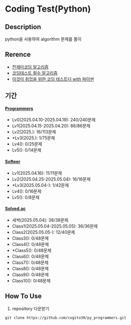 # Coding Test(Python)

## Description
python을 사용하여 algorithm 문제를 풀이

## Rerence
- [잔재미코딩 알고리즘](https://www.fun-coding.org/post/funcodingcodes.html)
- [코딩테스트 필수 알고리즘](https://www.youtube.com/playlist?list=PLi-xJrVzQaxXC2Aausv_6mlOZZ2g2J6YB)
- [이것이 취업을 위한 코딩 테스트다 with 파이썬](https://www.youtube.com/playlist?list=PLRx0vPvlEmdAghTr5mXQxGpHjWqSz0dgC)

## 기간
#### [Programmers](https://school.programmers.co.kr/learn/challenges?order=recent)
- Lv0(2025.04.10-2025.04.19): 240/240문제
- Lv1(2025.04.15-2025.04.20): 86/86문제
- Lv2(2025.): 16/113문제
- \*Lv3(2025.): 1/75문제
- Lv4(): 0/25문제
- Lv5(): 0/14문제


#### [Softeer](https://softeer.ai/practice)
- Lv1(2025.04.16): 11/11문제
- Lv2(2025.04.25-2025.05.04): 16/16문제
- \*Lv3(2025.05.04-): 1/42문제
- Lv4(): 0/16문제
- Lv5(): 0/8문제

#### [Solved.ac](https://solved.ac/)
- 새싹(2025.05.04): 38/38문제
- Class1(2025.05.04-2025.05.05): 36/36문제
- Class2(2025.05.05-): 12/40문제
- Class3(): 0/48문제
- Class4(): 0/48문제
- \*Class5(): 0/48문제
- Class6(): 0/48문제
- Class7(): 0/48문제
- Class8(): 0/48문제
- Class9(): 0/48문제
- Class10(): 0/48문제

## How To Use
1) repository 다운받기
```
git clone https://github.com/cogito30/py_programmers.git
```
